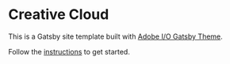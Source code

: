 # Creative Cloud

This is a Gatsby site template built with [Adobe I/O Gatsby Theme](https://github.com/adobe/gatsby-theme-aio).

Follow the [instructions](https://github.com/adobe/gatsby-theme-aio#getting-started) to get started.